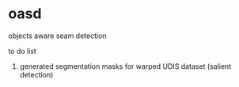 # oasd
objects aware seam detection

to do list
1. generated segmentation masks for warped UDIS dataset (salient detection)




